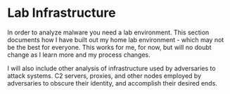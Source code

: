 # Lab Infrastructure

In order to analyze malware you need a lab environment. This section documents how I have
built out my home lab environment - which may not be the best for everyone. This works for
me, for now, but will no doubt change as I learn more and my process changes.

I will also include other analysis of infrastructure used by adversaries to attack systems. C2
servers, proxies, and other nodes employed by adversaries to obscure their identity, and
accomplish their desired ends.
